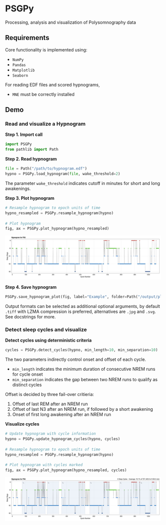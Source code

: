 # PSGPy
Processing, analysis and visualization of Polysomnography data

## Requirements
Core functionality is implemented using:
- `NumPy`
- `Pandas`
- `Matplotlib`
- `Seaborn`


For reading EDF files and scored hypnograms,
- `MNE` must be correctly installed

## Demo
### Read and visualize a Hypnogram


**Step 1. Import call**
```python
import PSGPy
from pathlib import Path
```


**Step 2. Read hypnogram**
```python
file = Path("/path/to/hypnogram.edf")
hypno = PSGPy.load_hypnogram(file, wake_threshold=2)
```
The parameter `wake_threshold` indicates cutoff in minutes for short and long awakenings.


**Step 3. Plot hypnogram**
```python
# Resample hypnogram to epoch units of time
hypno_resampled = PSGPy.resample_hypnogram(hypno)

# Plot hypnogram
fig, ax = PSGPy.plot_hypnogram(hypno_resampled)
```

![Example Hypnogram](Hypnogram.jpg)

**Step 4. Save hypnogram**
```python
PSGPy.save_hypnogram_plot(fig, label="Example", folder=Path("/output/plots/"))
```
Output formats can be selected as additional optional arguments, by default `.tiff` with
LZMA compression is preferred, alternatives are `.jpg` and `.svg`. See docstrings for more.

### Detect sleep cycles and visualize

**Detect cycles using deterministic criteria**
```python
cycles = PSGPy.detect_cycles(hypno, min_length=10, min_separation=10)
```
The two parameters indirectly control onset and offset of each cycle.
- `min_length` indicates the minimum duration of consecutive NREM runs for cycle onset
- `min_separation` indicates the gap between two NREM runs to qualify as distinct cycles


Offset is decided by three fail-over critieria:
1. Offset of last REM after an NREM run
2. Offset of last N3 after an NREM run, if followed by a short awakening
3. Onset of first long awakening after an NREM run


**Visualize cycles**
```python
# Update hypnogram with cycle information
hypno = PSGPy.update_hypnogram_cycles(hypno, cycles)

# Resample hypnogram to epoch units of time
hypno_resampled = PSGPy.resample_hypnogram(hypno)

# Plot hypnogram with cycles marked
fig, ax = PSGPy.plot_hypnogram(hypno_resampled, cycles)
```
![Example Hypnogram with Cycles](Hypnogram_with_Cycles.jpg)
